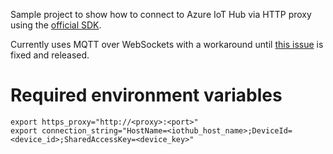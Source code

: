 Sample project to show how to connect to Azure IoT Hub via HTTP proxy using the [official SDK](https://github.com/Azure/azure-iot-sdk-node).

Currently uses MQTT over WebSockets with a workaround until [this issue](https://github.com/Azure/azure-iot-sdk-node/issues/98) is fixed and released.

# Required environment variables

```
export https_proxy="http://<proxy>:<port>"
export connection_string="HostName=<iothub_host_name>;DeviceId=<device_id>;SharedAccessKey=<device_key>"
```
